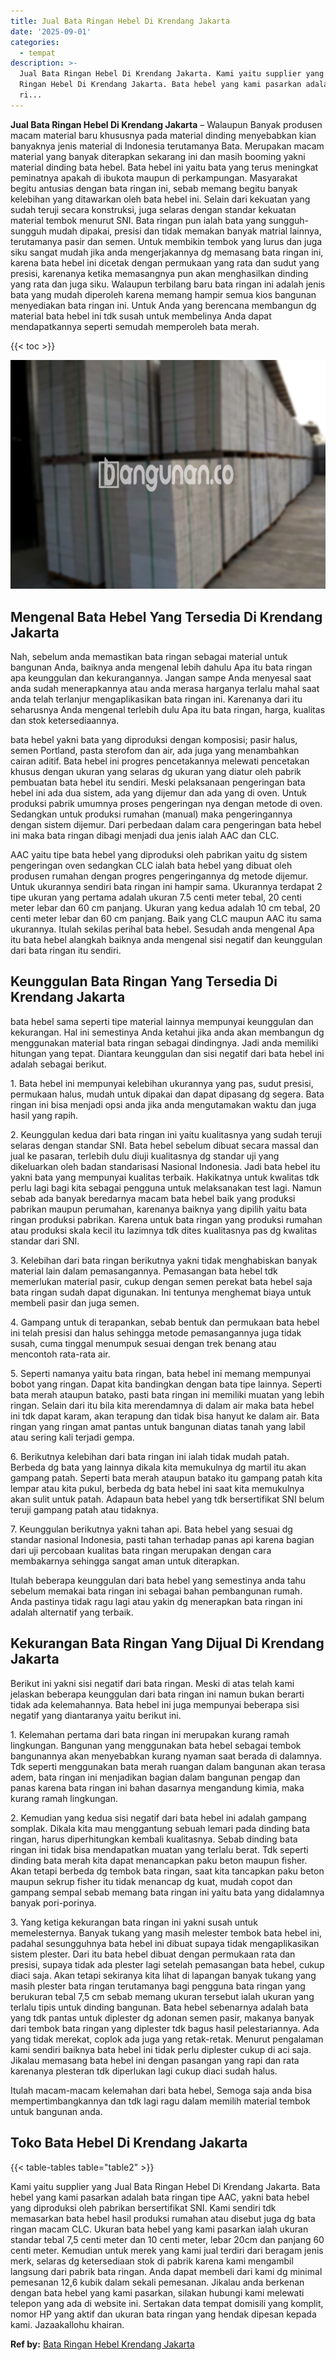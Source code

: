 ```yaml
---
title: Jual Bata Ringan Hebel Di Krendang Jakarta
date: '2025-09-01'
categories:
  - tempat
description: >-
  Jual Bata Ringan Hebel Di Krendang Jakarta. Kami yaitu supplier yang Jual Bata
  Ringan Hebel Di Krendang Jakarta. Bata hebel yang kami pasarkan adalah bata
  ri...
---
```


**Jual Bata Ringan Hebel Di Krendang Jakarta** – Walaupun Banyak produsen macam material baru khususnya pada material dinding menyebabkan kian banyaknya jenis material di Indonesia terutamanya Bata. Merupakan macam material yang banyak diterapkan sekarang ini dan masih booming yakni material dinding bata hebel. Bata hebel ini yaitu bata yang terus meningkat peminatnya apakah di ibukota maupun di perkampungan. Masyarakat begitu antusias dengan bata ringan ini, sebab memang begitu banyak kelebihan yang ditawarkan oleh bata hebel ini. Selain dari kekuatan yang sudah teruji secara konstruksi, juga selaras dengan standar kekuatan material tembok menurut SNI. Bata ringan pun ialah bata yang sungguh-sungguh mudah dipakai, presisi dan tidak memakan banyak matrial lainnya, terutamanya pasir dan semen. Untuk membikin tembok yang lurus dan juga siku sangat mudah jika anda mengerjakannya dg memasang bata ringan ini, karena bata hebel ini dicetak dengan permukaan yang rata dan sudut yang presisi, karenanya ketika memasangnya pun akan menghasilkan dinding yang rata dan juga siku. Walaupun terbilang baru bata ringan ini adalah jenis bata yang mudah diperoleh karena memang hampir semua kios bangunan menyediakan bata ringan ini. Untuk Anda yang berencana membangun dg material bata hebel ini tdk susah untuk membelinya Anda dapat mendapatkannya seperti semudah memperoleh bata merah.

{{< toc >}}

![Jual Bata Ringan Hebel Di Krendang Jakarta](/images/jual-hebel-murah-02.png)

## Mengenal Bata Hebel Yang Tersedia Di Krendang Jakarta

Nah, sebelum anda memastikan bata ringan sebagai material untuk bangunan Anda, baiknya anda mengenal lebih dahulu Apa itu bata ringan apa keunggulan dan kekurangannya. Jangan sampe Anda menyesal saat anda sudah menerapkannya atau anda merasa harganya terlalu mahal saat anda telah terlanjur mengaplikasikan bata ringan ini. Karenanya dari itu seharusnya Anda mengenal terlebih dulu Apa itu bata ringan, harga, kualitas dan stok ketersediaannya.

bata hebel yakni bata yang diproduksi dengan komposisi; pasir halus, semen Portland, pasta sterofom dan air, ada juga yang menambahkan cairan aditif. Bata hebel ini progres pencetakannya melewati pencetakan khusus dengan ukuran yang selaras dg ukuran yang diatur oleh pabrik pembuatan bata hebel itu sendiri. Meski pelaksanaan pengeringan bata hebel ini ada dua sistem, ada yang dijemur dan ada yang di oven. Untuk produksi pabrik umumnya proses pengeringan nya dengan metode di oven. Sedangkan untuk produksi rumahan (manual) maka pengeringannya dengan sistem dijemur. Dari perbedaan dalam cara pengeringan bata hebel ini maka bata ringan dibagi menjadi dua jenis ialah AAC dan CLC.

AAC yaitu tipe bata hebel yang diproduksi oleh pabrikan yaitu dg sistem pengeringan oven sedangkan CLC ialah bata hebel yang dibuat oleh produsen rumahan dengan progres pengeringannya dg metode dijemur. Untuk ukurannya sendiri bata ringan ini hampir sama. Ukurannya terdapat 2 tipe ukuran yang pertama adalah ukuran 7.5 centi meter tebal, 20 centi meter lebar dan 60 cm panjang. Ukuran yang kedua adalah 10 cm tebal, 20 centi meter lebar dan 60 cm panjang. Baik yang CLC maupun AAC itu sama ukurannya. Itulah sekilas perihal bata hebel. Sesudah anda mengenal Apa itu bata hebel alangkah baiknya anda mengenal sisi negatif dan keunggulan dari bata ringan itu sendiri.

## Keunggulan Bata Ringan Yang Tersedia Di Krendang Jakarta

bata hebel sama seperti tipe material lainnya mempunyai keunggulan dan kekurangan. Hal ini semestinya Anda ketahui jika anda akan membangun dg menggunakan material bata ringan sebagai dindingnya. Jadi anda memiliki hitungan yang tepat. Diantara keunggulan dan sisi negatif dari bata hebel ini adalah sebagai berikut.

1\. Bata hebel ini mempunyai kelebihan ukurannya yang pas, sudut presisi, permukaan halus, mudah untuk dipakai dan dapat dipasang dg segera. Bata ringan ini bisa menjadi opsi anda jika anda mengutamakan waktu dan juga hasil yang rapih.

2\. Keunggulan kedua dari bata ringan ini yaitu kualitasnya yang sudah teruji selaras dengan standar SNI. Bata hebel sebelum dibuat secara massal dan jual ke pasaran, terlebih dulu diuji kualitasnya dg standar uji yang dikeluarkan oleh badan standarisasi Nasional Indonesia. Jadi bata hebel itu yakni bata yang mempunyai kualitas terbaik. Hakikatnya untuk kwalitas tdk perlu lagi bagi kita sebagai pengguna untuk melaksanakan test lagi. Namun sebab ada banyak beredarnya macam bata hebel baik yang produksi pabrikan maupun perumahan, karenanya baiknya yang dipilih yaitu bata ringan produksi pabrikan. Karena untuk bata ringan yang produksi rumahan atau produksi skala kecil itu lazimnya tdk dites kualitasnya pas dg kwalitas standar dari SNI.

3\. Kelebihan dari bata ringan berikutnya yakni tidak menghabiskan banyak material lain dalam pemasangannya. Pemasangan bata hebel tdk memerlukan material pasir, cukup dengan semen perekat bata hebel saja bata ringan sudah dapat digunakan. Ini tentunya menghemat biaya untuk membeli pasir dan juga semen.

4\. Gampang untuk di terapankan, sebab bentuk dan permukaan bata hebel ini telah presisi dan halus sehingga metode pemasangannya juga tidak susah, cuma tinggal menumpuk sesuai dengan trek benang atau mencontoh rata-rata air.

5\. Seperti namanya yaitu bata ringan, bata hebel ini memang mempunyai bobot yang ringan. Dapat kita bandingkan dengan bata tipe lainnya. Seperti bata merah ataupun batako, pasti bata ringan ini memiliki muatan yang lebih ringan. Selain dari itu bila kita merendamnya di dalam air maka bata hebel ini tdk dapat karam, akan terapung dan tidak bisa hanyut ke dalam air. Bata ringan yang ringan amat pantas untuk bangunan diatas tanah yang labil atau sering kali terjadi gempa.

6\. Berikutnya kelebihan dari bata ringan ini ialah tidak mudah patah. Berbeda dg bata yang lainnya dikala kita memukulnya dg martil itu akan gampang patah. Seperti bata merah ataupun batako itu gampang patah kita lempar atau kita pukul, berbeda dg bata hebel ini saat kita memukulnya akan sulit untuk patah. Adapaun bata hebel yang tdk bersertifikat SNI belum teruji gampang patah atau tidaknya.

7\. Keunggulan berikutnya yakni tahan api. Bata hebel yang sesuai dg standar nasional Indonesia, pasti tahan terhadap panas api karena bagian dari uji percobaan kualitas bata ringan merupakan dengan cara membakarnya sehingga sangat aman untuk diterapkan.

Itulah beberapa keunggulan dari bata hebel yang semestinya anda tahu sebelum memakai bata ringan ini sebagai bahan pembangunan rumah. Anda pastinya tidak ragu lagi atau yakin dg menerapkan bata ringan ini adalah alternatif yang terbaik.

## Kekurangan Bata Ringan Yang Dijual Di Krendang Jakarta

Berikut ini yakni sisi negatif dari bata ringan. Meski di atas telah kami jelaskan beberapa keunggulan dari bata ringan ini namun bukan berarti tidak ada kelemahannya. Bata hebel ini juga mempunyai beberapa sisi negatif yang diantaranya yaitu berikut ini.

1\. Kelemahan pertama dari bata ringan ini merupakan kurang ramah lingkungan. Bangunan yang menggunakan bata hebel sebagai tembok bangunannya akan menyebabkan kurang nyaman saat berada di dalamnya. Tdk seperti menggunakan bata merah ruangan dalam bangunan akan terasa adem, bata ringan ini menjadikan bagian dalam bangunan pengap dan panas karena bata ringan ini bahan dasarnya mengandung kimia, maka kurang ramah lingkungan.

2\. Kemudian yang kedua sisi negatif dari bata hebel ini adalah gampang somplak. Dikala kita mau menggantung sebuah lemari pada dinding bata ringan, harus diperhitungkan kembali kualitasnya. Sebab dinding bata ringan ini tidak bisa mendapatkan muatan yang terlalu berat. Tdk seperti dinding bata merah kita dapat menancapkan paku beton maupun fisher. Akan tetapi berbeda dg tembok bata ringan, saat kita tancapkan paku beton maupun sekrup fisher itu tidak menancap dg kuat, mudah copot dan gampang sempal sebab memang bata ringan ini yaitu bata yang didalamnya banyak pori-porinya.

3\. Yang ketiga kekurangan bata ringan ini yakni susah untuk memelesternya. Banyak tukang yang masih melester tembok bata hebel ini, padahal sesungguhnya bata hebel ini dibuat supaya tidak mengaplikasikan sistem plester. Dari itu bata hebel dibuat dengan permukaan rata dan presisi, supaya tidak ada plester lagi setelah pemasangan bata hebel, cukup diaci saja. Akan tetapi sekiranya kita lihat di lapangan banyak tukang yang masih plester bata ringan terutamanya bagi pengguna bata ringan yang berukuran tebal 7,5 cm sebab memang ukuran tersebut ialah ukuran yang terlalu tipis untuk dinding bangunan. Bata hebel sebenarnya adalah bata yang tdk pantas untuk diplester dg adonan semen pasir, makanya banyak dari tembok bata ringan yang diplester tdk bagus hasil pelestariannya. Ada yang tidak merekat, coplok ada juga yang retak-retak. Menurut pengalaman kami sendiri baiknya bata hebel ini tidak perlu diplester cukup di aci saja. Jikalau memasang bata hebel ini dengan pasangan yang rapi dan rata karenanya plesteran tdk diperlukan lagi cukup diaci sudah halus.

Itulah macam-macam kelemahan dari bata hebel, Semoga saja anda bisa mempertimbangkannya dan tdk lagi ragu dalam memilih material tembok untuk bangunan anda.

## Toko Bata Hebel Di Krendang Jakarta

{{< table-tables table="table2" >}}

Kami yaitu supplier yang Jual Bata Ringan Hebel Di Krendang Jakarta. Bata hebel yang kami pasarkan adalah bata ringan tipe AAC, yakni bata hebel yang diproduksi oleh pabrikan bersertifikat SNI. Kami sendiri tdk memasarkan bata hebel hasil produksi rumahan atau disebut juga dg bata ringan macam CLC. Ukuran bata hebel yang kami pasarkan ialah ukuran standar tebal 7,5 centi meter dan 10 centi meter, lebar 20cm dan panjang 60 centi meter. Kemudian untuk merek yang kami jual terdiri dari beragam jenis merk, selaras dg ketersediaan stok di pabrik karena kami mengambil langsung dari pabrik bata ringan. Anda dapat membeli dari kami dg minimal pemesanan 12,6 kubik dalam sekali pemesanan. Jikalau anda berkenan dengan bata hebel yang kami pasarkan, silakan hubungi kami melewati telepon yang ada di website ini. Sertakan data tempat domisili yang komplit, nomor HP yang aktif dan ukuran bata ringan yang hendak dipesan kepada kami. Jazaakallohu khairan.

**Ref by:** [Bata Ringan Hebel Krendang Jakarta](https://id.wikipedia.org/wiki/Bata)
